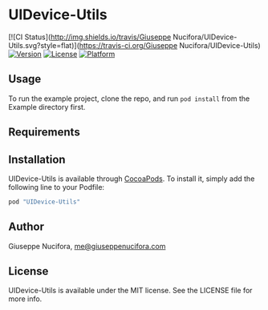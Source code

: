 # UIDevice-Utils

[![CI Status](http://img.shields.io/travis/Giuseppe Nucifora/UIDevice-Utils.svg?style=flat)](https://travis-ci.org/Giuseppe Nucifora/UIDevice-Utils)
[![Version](https://img.shields.io/cocoapods/v/UIDevice-Utils.svg?style=flat)](http://cocoapods.org/pods/UIDevice-Utils)
[![License](https://img.shields.io/cocoapods/l/UIDevice-Utils.svg?style=flat)](http://cocoapods.org/pods/UIDevice-Utils)
[![Platform](https://img.shields.io/cocoapods/p/UIDevice-Utils.svg?style=flat)](http://cocoapods.org/pods/UIDevice-Utils)

## Usage

To run the example project, clone the repo, and run `pod install` from the Example directory first.

## Requirements

## Installation

UIDevice-Utils is available through [CocoaPods](http://cocoapods.org). To install
it, simply add the following line to your Podfile:

```ruby
pod "UIDevice-Utils"
```

## Author

Giuseppe Nucifora, me@giuseppenucifora.com

## License

UIDevice-Utils is available under the MIT license. See the LICENSE file for more info.
